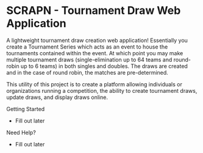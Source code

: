 # SCRAPN - Tournament Draw Web Application

A lightweight tournament draw creation web application! Essentially you create a Tournament Series which acts as an event to house the tournaments contained within the event. At which point you may make multiple tournament draws (single-elimination up to 64 teams and round-robin up to 6 teams) in both singles and doubles. The draws are created and in the case of round robin, the matches are pre-determined.

This utility of this project is to create a platform allowing individuals or organizations running a competition, the ability to create tournament draws, update draws, and display draws online.

Getting Started
 - Fill out later

Need Help?
 - Fill out later
